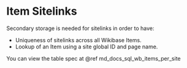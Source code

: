 # Item Sitelinks

Secondary storage is needed for sitelinks in order to have:
 - Uniqueness of sitelinks across all Wikibase Items.
 - Lookup of an Item using a site global ID and page name.

You can view the table spec at @ref md_docs_sql_wb_items_per_site

